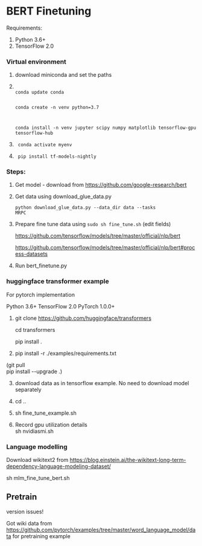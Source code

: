 # BERT Finetuning

Requirements:

1. Python 3.6+
2. TensorFlow 2.0

### Virtual environment

1. download miniconda and set the paths
2. <code>
   conda update conda

   conda create -n venv python=3.7

   conda install -n venv jupyter scipy numpy matplotlib tensorflow-gpu tensorflow-hub
   </code>

3. <code> conda activate myenv</code>

4. <code> pip install tf-models-nightly </code>

### Steps:

1. Get model - download from https://github.com/google-research/bert

2. Get data using download_glue_data.py

   <code>python download_glue_data.py --data_dir data --tasks MRPC</code>

3. Prepare fine tune data using <code>sudo sh fine_tune.sh</code>
   (edit fields)

   https://github.com/tensorflow/models/tree/master/official/nlp/bert

   https://github.com/tensorflow/models/tree/master/official/nlp/bert#process-datasets

4. Run bert_finetune.py


### huggingface transformer example

For pytorch implementation

Python 3.6+ TensorFlow 2.0 PyTorch 1.0.0+

1. git clone https://github.com/huggingface/transformers

    cd transformers

    pip install .

2. pip install -r ./examples/requirements.txt

(git pull \
pip install --upgrade .)


3. download data as in tensorflow example. No need to download model separately

4. cd ..
5. sh fine_tune_example.sh

6. Record gpu utilization details \
 sh nvidiasmi.sh

 
### Language modelling

Download wikitext2 from https://blog.einstein.ai/the-wikitext-long-term-dependency-language-modeling-dataset/

sh mlm_fine_tune_bert.sh


## Pretrain

version issues!

Got wiki data from https://github.com/pytorch/examples/tree/master/word_language_model/data for pretraining example
